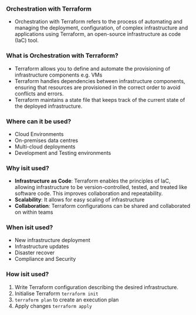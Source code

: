 ### Orchestration with Terraform

- Orchestration with Terraform refers to the process of automating and managing the deployment, configuration, of complex infrastructure and applications using Terraform, an open-source infrastructure as code (IaC) tool. 

### What is Orchestration with Terraform?

- Terraform allows you to define and automate the provisioning of infrastructure components e.g. VMs
- Terraform handles dependencies between infrastructure components, ensuring that resources are provisioned in the correct order to avoid conflicts and errors.
- Terraform maintains a state file that keeps track of the current state of the deployed infrastructure. 

### Where can it be used?
- Cloud Environments
- On-premises data centres
- Multi-cloud deployments
- Development and Testing environments

### Why isit used?
- **Infrastructure as Code**: Terraform enables the principles of IaC, allowing infrastructure to be version-controlled, tested, and treated like software code. This improves collaboration and repeatability.
- **Scalability**: It allows for easy scaling of infrastructure
- **Collaboration**: Terraform configurations can be shared and collaborated on within teams

### When isit used?
- New infrastructure deployment 
- Infrastructure updates
- Disaster recover
- Compliance and Security 

### How isit used?
1. Write Terraform configuration describing the desired infrastructure. 
2. Initialise Terraform `terraform init`
3. `terraform plan` to create an execution plan
4. Apply changes `terraform apply`
